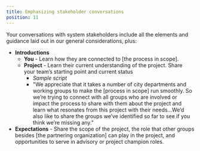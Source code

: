 ```yaml
---
title: Emphasizing stakeholder conversations
position: 11
---
```


Your conversations with system stakeholders include all the elements and guidance laid out in our general considerations, plus:

* **Introductions**
  * **You** - Learn how they are connected to [the process in scope].
  * **Project** - Learn their current understanding of the project. Share your team’s starting point and current status
	* *Sample script*
    * "We appreciate that it takes a number of city departments and working groups to make the [process in scope] run smoothly. So we’re trying to connect with all groups who are involved or impact the process to share with them about the project and learn what resonates from this project with their needs...We’d also like to share the groups we’ve identified so far to see if you think we’re missing any."
* **Expectations** - Share the scope of the project, the role that other groups besides [the partnering organization] can play in the project, and opportunities to serve in advisory or project champion roles.
